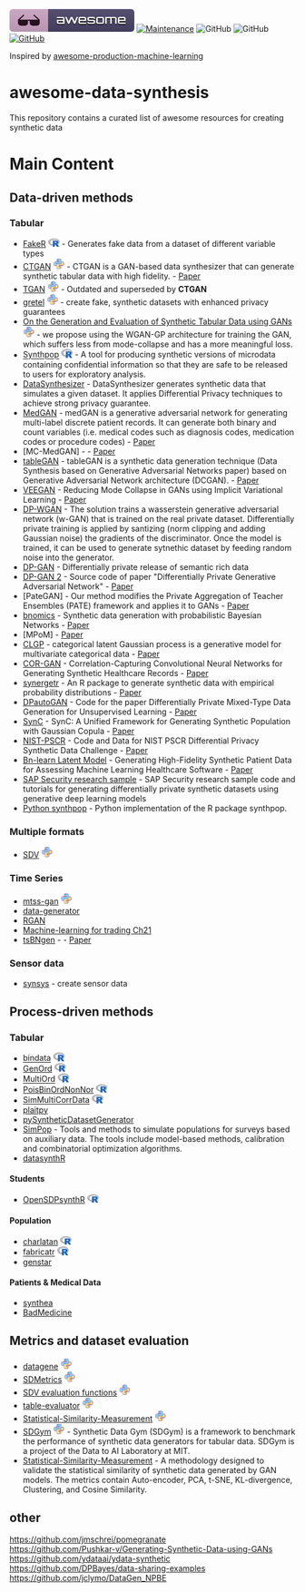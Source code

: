 [![Awesome](images/awesome.svg)](https://github.com/sindresorhus/awesome)
[![Maintenance](https://img.shields.io/badge/Maintained%3F-YES-green.svg)](https://github.com/joofio/awesome-data-synthesis/graphs/commit-activity)
![GitHub](https://img.shields.io/badge/Release-PROD-yellow.svg)
![GitHub](https://img.shields.io/badge/License-MIT-lightgrey.svg)
[![GitHub](https://img.shields.io/twitter/follow/4Elemento.svg?label=Follow)](https://twitter.com/4Elemento/)

Inspired by [awesome-production-machine-learning](https://github.com/EthicalML/awesome-production-machine-learning)

# awesome-data-synthesis
This repository contains a curated list of awesome resources for creating synthetic data


# Main Content

## Data-driven methods

### Tabular
* [FakeR](https://cran.r-project.org/web/packages/fakeR/index.html) <img src="images/R_logo.svg.png" width="20" heigth=18> - Generates fake data from a dataset of different variable types
* [CTGAN](https://github.com/sdv-dev/CTGAN) <img src="images/python.png" width="20" heigth=20> - CTGAN is a GAN-based data synthesizer that can generate synthetic tabular data with high fidelity. - [Paper](https://arxiv.org/pdf/1907.00503.pdf)
* [TGAN](https://github.com/sdv-dev/TGAN) <img src="images/python.png" width="20" heigth=20> - Outdated and superseded by **CTGAN**
* [gretel](https://github.com/gretelai/gretel-synthetics) <img src="images/python.png" width="20" heigth=20> - create fake, synthetic datasets with enhanced privacy guarantees
* [On the Generation and Evaluation of Synthetic Tabular Data using GANs](https://github.com/Baukebrenninkmeijer/On-the-Generation-and-Evaluation-of-Synthetic-Tabular-Data-using-GANs) <img src="images/python.png" width="20" heigth=20> - we propose using the WGAN-GP architecture for training the GAN, which suffers less from mode-collapse and has a more meaningful loss. 
* [Synthpop](https://cran.r-project.org/web/packages/synthpop/index.html)  <img src="images/R_logo.svg.png" width="20" heigth=18> - A tool for producing synthetic versions of microdata containing confidential information so that they are safe to be released to users for exploratory analysis.
* [DataSynthesizer](https://github.com/DataResponsibly/DataSynthesizer) - DataSynthesizer generates synthetic data that simulates a given dataset. It applies Differential Privacy techniques to achieve strong privacy guarantee.
* [MedGAN](https://github.com/mp2893/medgan) - medGAN is a generative adversarial network for generating multi-label discrete patient records. It can generate both binary and count variables (i.e. medical codes such as diagnosis codes, medication codes or procedure codes) - [Paper](https://arxiv.org/abs/1703.06490)
* [MC-MedGAN] - - [Paper](https://arxiv.org/pdf/1807.01202.pdf)
* [tableGAN](https://github.com/mahmoodm2/tableGAN) - tableGAN is a synthetic data generation technique (Data Synthesis based on Generative Adversarial Networks paper) based on Generative Adversarial Network architecture (DCGAN). - [Paper](http://www.vldb.org/pvldb/vol11/p1071-park.pdf)
* [VEEGAN](https://akashgit.github.io/VEEGAN/) - Reducing Mode Collapse in GANs using Implicit Variational Learning - [Paper](https://arxiv.org/abs/1705.07761)
* [DP-WGAN](https://github.com/nesl/nist_differential_privacy_synthetic_data_challenge) - The solution trains a wasserstein generative adversarial network (w-GAN) that is trained on the real private dataset. Differentially private training is applied by santizing (norm clipping and adding Gaussian noise) the gradients of the discriminator. Once the model is trained, it can be used to generate sytnethic dataset by feeding random noise into the generator. 
* [DP-GAN](https://github.com/alps-lab/dpgan) - Differentially private release of semantic rich data
* [DP-GAN 2](https://github.com/illidanlab/dpgan) - Source code of paper "Differentially Private Generative Adversarial Network" - [Paper](https://arxiv.org/abs/1802.06739)
* [PateGAN] -  Our method modifies the Private Aggregation of Teacher Ensembles (PATE) framework and applies it to GANs - [Paper](https://openreview.net/forum?id=S1zk9iRqF7)
* [bnomics](https://bitbucket.org/77D/bnomics/src/master/) - Synthetic data generation with probabilistic Bayesian Networks - [Paper](https://www.biorxiv.org/content/10.1101/2020.06.14.151084v1.full.pdf)
* [MPoM] - [Paper](https://www.tandfonline.com/doi/abs/10.1198/jasa.2009.tm08439)
* [CLGP](https://github.com/yaringal/CLGP) - categorical latent Gaussian process is a generative model for multivariate categorical data - [Paper](http://proceedings.mlr.press/v37/gala15.html)
* [COR-GAN](https://github.com/astorfi/cor-gan) - Correlation-Capturing Convolutional Neural Networks for Generating Synthetic Healthcare Records - [Paper](https://arxiv.org/pdf/2001.09346v2.pdf)
* [synergetr](https://github.com/avirkki/synergetr) - An R package to generate synthetic data with empirical probability distributions  - [Paper]()
* [DPautoGAN](https://github.com/DPautoGAN/DPautoGAN) - Code for the paper Differentially Private Mixed-Type Data Generation for Unsupervised Learning - [Paper]()
* [SynC](https://github.com/winstonll/SynC) - SynC: A Unified Framework for Generating Synthetic Population with Gaussian Copula - [Paper]()
* [NIST-PSCR](https://github.com/ClaireMcKayBowen/Code-for-NIST-PSCR-Differential-Privacy-Synthetic-Data-Challenge) - Code and Data for NIST PSCR Differential Privacy Synthetic Data Challenge - [Paper]()
* [Bn-learn Latent Model](https://github.com/zhenchenwang/latent_model) - Generating High-Fidelity Synthetic Patient Data for Assessing Machine Learning Healthcare Software - [Paper](https://www.nature.com/articles/s41746-020-00353-9)
* [SAP Security research sample](https://github.com/SAP-samples/security-research-differentially-private-generative-models/blob/master/Tutorial_dp-VAE.ipynb) - SAP Security research sample code and tutorials for generating differentially private synthetic datasets using generative deep learning models
* [Python synthpop](https://github.com/hazy/synthpop) - Python implementation of the R package synthpop.



### Multiple formats
* [SDV](https://github.com/sdv-dev/SDV) <img src="images/python.png" width="20" heigth=20>

### Time Series
* [mtss-gan](https://github.com/firmai/mtss-gan) <img src="images/python.png" width="20" heigth=20>
* [data-generator](https://github.com/KDD-OpenSource/data-generation)
* [RGAN](https://github.com/ratschlab/RGAN)
* [Machine-learning for trading Ch21](https://github.com/stefan-jansen/machine-learning-for-trading/tree/master/21_gans_for_synthetic_time_series)
* [tsBNgen](https://github.com/manitadayon/tsBNgen) - - [Paper](https://arxiv.org/pdf/2009.04595.pdf)


### Sensor data
* [synsys](https://github.com/jb3dahmen/SynSys-Updated) - create sensor data 

## Process-driven methods

### Tabular
* [bindata](https://cran.r-project.org/web/packages/bindata/index.html) <img src="images/R_logo.svg.png" width="20" heigth=18>
* [GenOrd](https://cran.r-project.org/web/packages/GenOrd/index.html) <img src="images/R_logo.svg.png" width="20" heigth=18>
* [MultiOrd](https://cran.r-project.org/web/packages/MultiOrd/index.html) <img src="images/R_logo.svg.png" width="20" heigth=18>
* [PoisBinOrdNonNor](https://cran.r-project.org/web/packages/PoisBinOrdNonNor/index.html) <img src="images/R_logo.svg.png" width="20" heigth=18>
* [SimMultiCorrData](https://cran.r-project.org/web/packages/SimMultiCorrData/index.html) <img src="images/R_logo.svg.png" width="20" heigth=18>
* [plaitpy](https://github.com/plaitpy/plaitpy) 
* [pySyntheticDatasetGenerator](https://github.com/EDS-APHP/pySyntheticDatasetGenerator)
* [SimPop](https://cran.r-project.org/web/packages/simPop/index.html) - Tools and methods to simulate populations for surveys based on auxiliary data. The tools include model-based methods, calibration and combinatorial optimization algorithms. 
* [datasynthR](https://github.com/jknowles/datasynthR)

#### Students
* [OpenSDPsynthR](https://github.com/opensdp/OpenSDPsynthR) <img src="images/R_logo.svg.png" width="20" heigth=18>

#### Population
* [charlatan](https://cran.r-project.org/web/packages/charlatan/index.html) <img src="images/R_logo.svg.png" width="20" heigth=18>
* [fabricatr](https://cran.r-project.org/web/packages/fabricatr/index.html) <img src="images/R_logo.svg.png" width="20" heigth=18>
* [genstar](https://github.com/ANRGenstar/genstar)

#### Patients & Medical Data
* [synthea](https://github.com/synthetichealth/synthea)
* [BadMedicine](https://github.com/HicServices/BadMedicine)

## Metrics and dataset evaluation 
* [datagene](https://github.com/firmai/datagene) <img src="images/python.png" width="20" heigth=20>
* [SDMetrics](https://github.com/sdv-dev/SDMetrics) <img src="images/python.png" width="20" heigth=20>
* [SDV evaluation functions](https://github.com/sdv-dev/SDV) <img src="images/python.png" width="20" heigth=20>
* [table-evaluator](https://github.com/Baukebrenninkmeijer/table-evaluator) <img src="images/python.png" width="20" heigth=20>
* [Statistical-Similarity-Measurement](https://github.com/Olliang/Statistical-Similarity-Measurement) <img src="images/python.png" width="20" heigth=20>
* [SDGym](https://github.com/sdv-dev/SDGym) <img src="images/python.png" width="20" heigth=20> - Synthetic Data Gym (SDGym) is a framework to benchmark the performance of synthetic data generators for tabular data. SDGym is a project of the Data to AI Laboratory at MIT.
* [Statistical-Similarity-Measurement](https://github.com/Olliang/Statistical-Similarity-Measurement) - A methodology designed to validate the statistical similarity of synthetic data generated by GAN models. The metrics contain Auto-encoder, PCA, t-SNE, KL-divergence, Clustering, and Cosine Similarity.


## other 
https://github.com/jmschrei/pomegranate  
https://github.com/Pushkar-v/Generating-Synthetic-Data-using-GANs  
https://github.com/ydataai/ydata-synthetic   
https://github.com/DPBayes/data-sharing-examples     
https://github.com/jclymo/DataGen_NPBE   
